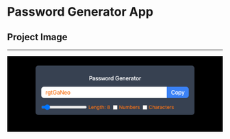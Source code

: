 # Password Generator App

## Project Image

<hr>

!["project-image"](./public/password-generator.png)

